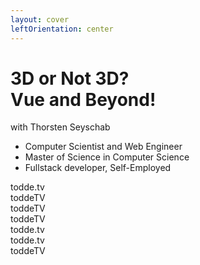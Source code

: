 ```yaml
---
layout: cover
leftOrientation: center
---
```


<h1 class="!text-5xl">3D or Not 3D?<br>Vue and Beyond!</h1>

<div class="flex flex-col relative">
    <div>
        with <span class="color-[#26ab7a]">Thorsten Seyschab</span>
    </div>
    <ul class="absolute top-10 w-100" v-click="1">
        <li><mdi-message-bubble-outline class="baseColor mr-2" /> Computer Scientist and Web Engineer</li>
        <li><mdi-school-outline class="baseColor mr-2" /> Master of Science in Computer Science</li>
        <li><mdi-worker-outline class="baseColor mr-2"/> Fullstack developer, Self-Employed</li>
        <!-- <li>based in Germany</li> -->
    </ul>
    <div
        class="absolute -top-14 left-105 px-5 py-2 whitespace-nowrap flex flex-col gap-2"
        v-click="2"
        v-mark="{ at: 2, color: '#26ab7a', type: 'box' }"
    >
        <div class="flex">
            <mdi-web class="baseColor mt-0.5 mr-2" />
            <MyLink to="https://todde.tv/">todde.tv</MyLink>
        </div>
        <div class="flex">
            <mdi-github class="baseColor mt-0.5 mr-2" />
            <MyLink to="https://github.com/toddeTV">toddeTV</MyLink>
        </div>
        <div class="flex">
            <mdi-linkedin class="baseColor mt-0.5 mr-2" />
            <MyLink to="https://www.linkedin.com/in/toddetv/">toddeTV</MyLink>
        </div>
        <div class="flex">
            <simple-icons-x class="baseColor mt-0.5 mr-2" />
            <MyLink to="https://x.com/toddeTV">toddeTV</MyLink>
        </div>
        <div class="flex">
            <!-- TODO wrong discord URI? -->
            <mdi-discord class="baseColor mt-0.5 mr-2" />
            <MyLink to="https://discordapp.com/users/todde.tv/">todde.tv</MyLink>
        </div>
        <div class="flex">
            <simple-icons-bluesky class="baseColor mt-0.5 mr-2" />
            <MyLink to="https://bsky.app/profile/todde.tv">todde.tv</MyLink>
        </div>
        <div class="flex">
            <simple-icons-twitch class="baseColor mt-0.5 mr-2" />
            <MyLink to="https://www.twitch.tv/toddeTV">toddeTV</MyLink>
        </div>
    </div>
</div>
